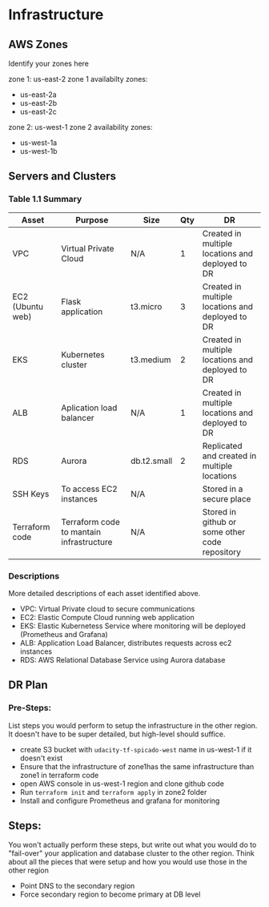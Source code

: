# Infrastructure

## AWS Zones
Identify your zones here

zone 1: us-east-2
zone 1 availabilty zones:
- us-east-2a
- us-east-2b
- us-east-2c

zone 2: us-west-1
zone 2 availability zones:
- us-west-1a
- us-west-1b
## Servers and Clusters

### Table 1.1 Summary
| Asset            | Purpose                                  | Size        | Qty | DR                                               |
|------------------|------------------------------------------|-------------|-----|--------------------------------------------------|
| VPC              | Virtual Private Cloud                    | N/A         | 1   | Created in multiple locations and deployed to DR |
| EC2 (Ubuntu web) | Flask application                        | t3.micro    | 3   | Created in multiple locations and deployed to DR |
| EKS              | Kubernetes cluster                       | t3.medium   | 2   | Created in multiple locations and deployed to DR |
| ALB              | Aplication load balancer                 | N/A         | 1   | Created in multiple locations and deployed to DR |
| RDS              | Aurora                                   | db.t2.small | 2   | Replicated and created in multiple locations     |
| SSH Keys         | To access EC2 instances                  | N/A         |     | Stored in a secure place                         |
| Terraform code   | Terraform code to mantain infrastructure | N/A         |     | Stored in github or some other code repository   |


### Descriptions
More detailed descriptions of each asset identified above.

- VPC: Virtual Private cloud to secure communications 
- EC2: Elastic Compute Cloud running web application
- EKS: Elastic Kubernetess Service where monitoring will be deployed (Prometheus and Grafana)
- ALB: Application Load Balancer, distributes requests across ec2 instances
- RDS: AWS Relational Database Service using Aurora database 

## DR Plan
### Pre-Steps:
List steps you would perform to setup the infrastructure in the other region. It doesn't have to be super detailed, but high-level should suffice.

- create S3 bucket with `udacity-tf-spicado-west` name in us-west-1 if it doesn't exist
- Ensure that the infrastructure of zone1has the same infrastructure than zone1 in terraform code
- open AWS console in us-west-1 region and clone github code
- Run `terraform init` and `terraform apply` in zone2 folder
- Install and configure Prometheus and grafana for monitoring


## Steps:
You won't actually perform these steps, but write out what you would do to "fail-over" your application and database cluster to the other region. Think about all the pieces that were setup and how you would use those in the other region

- Point DNS to the secondary region
- Force secondary region to become primary at DB level
